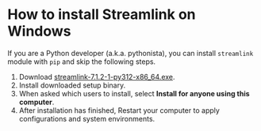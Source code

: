 # How to install Streamlink on Windows

If you are a Python developer (a.k.a. pythonista), you can install `streamlink` module with `pip` and skip the following steps.

1. Download [streamlink-7.1.2-1-py312-x86_64.exe](https://github.com/streamlink/windows-builds/releases/download/7.1.2-1/streamlink-7.1.2-1-py312-x86_64.exe).
2. Install downloaded setup binary.
3. When asked which users to install, select **Install for anyone using this computer**.
4. After installation has finished, Restart your computer to apply configurations and system environments.
